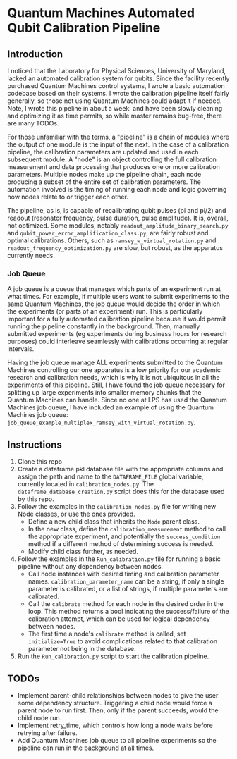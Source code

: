 # Quantum Machines Automated Qubit Calibration Pipeline

## Introduction
I noticed that the Laboratory for Physical Sciences, University of Maryland, lacked an automated calibration system for qubits. 
Since the facility recently purchased Quantum Machines control systems, I wrote a basic automation codebase based on their systems.
I wrote the calibration pipeline itself fairly generally, so those not using Quantum Machines could adapt it if needed.
Note, I wrote this pipeline in about a week: and have been slowly cleaning and optimizing it as time permits, so while master remains bug-free, there are many TODOs.

For those unfamiliar with the terms, a "pipeline" is a chain of modules where the output of one module is the input of the next.
In the case of a calibration pipeline, the calibration parameters are updated and used in each subsequent module.
A "node" is an object controlling the full calibration measurement and data processing that produces one or more calibration parameters.
Multiple nodes make up the pipeline chain, each node producing a subset of the entire set of calibration parameters.
The automation involved is the timing of running each node and logic governing how nodes relate to or trigger each other.

The pipeline, as is, is capable of recalibrating qubit pulses (pi and pi/2) and readout (resonator frequency, pulse duration, pulse amplitude).
It is, overall, not optimized.
Some modules, notably `readout_amplitude_binary_search.py` and `qubit_power_error_amplification_class.py`, are fairly robust and optimal calibrations.
Others, such as `ramsey_w_virtual_rotation.py` and `readout_frequency_optimization.py` are slow, but robust, as the apparatus currently needs.


### Job Queue
A job queue is a queue that manages which parts of an experiment run at what times.
For example, if multiple users want to submit experiments to the same Quantum Machines, the job queue would decide the order in which the experiments (or parts of an experiment) run.
This is particularly important for a fully automated calibration pipeline because it would permit running the pipeline constantly in the background.
Then, manually submitted experiments (eg experiments during business hours for research purposes) could interleave seamlessly with calibrations occurring at regular intervals.

Having the job queue manage ALL experiments submitted to the Quantum Machines controlling our one apparatus is a low priority for our academic research and calibration needs, which is why it is not ubiquitous in all the experiments of this pipeline.
Still, I have found the job queue necessary for splitting up large experiments into smaller memory chunks that the Quantum Machines can handle.
Since no one at LPS has used the Quantum Machines job queue, I have included an example of using the Quantum Machines job queue: `job_queue_example_multiplex_ramsey_with_virtual_rotation.py`.


## Instructions
1. Clone this repo
2. Create a dataframe pkl database file with the appropriate columns and assign the path and name to the `DATAFRAME_FILE` global variable, currently located in `calibration_nodes.py`. The `dataframe_database_creation.py` script does this for the database used by this repo.
3. Follow the examples in the `calibration_nodes.py` file for writing new Node classes, or use the ones provided.
   - Define a new child class that inherits the `Node` parent class.
   - In the new class, define the `calibration_measurement` method to call the appropriate experiment, and potentially the `success_condition` method if a different method of determining success is needed.
   - Modify child class further, as needed.
4. Follow the examples in the `Run_calibration.py` file for running a basic pipeline without any dependency between nodes.
   - Call node instances with desired timing and calibration parameter names. `calibration_parameter_name` can be a string, if only a single parameter is calibrated, or a list of strings, if multiple parameters are calibrated.
   - Call the `calibrate` method for each node in the desired order in the loop. This method returns a bool indicating the success/failure of the calibration attempt, which can be used for logical dependency between nodes.
   - The first time a node's `calibrate` method is called, set `initialize=True` to avoid complications related to that calibration parameter not being in the database.
5. Run the `Run_calibration.py` script to start the calibration pipeline.

## TODOs
- Implement parent-child relationships between nodes to give the user some dependency structure. Triggering a child node would force a parent node to run first. Then, only if the parent succeeds, would the child node run.
- Implement retry_time, which controls how long a node waits before retrying after failure.
- Add Quantum Machines job queue to all pipeline experiments so the pipeline can run in the background at all times.
